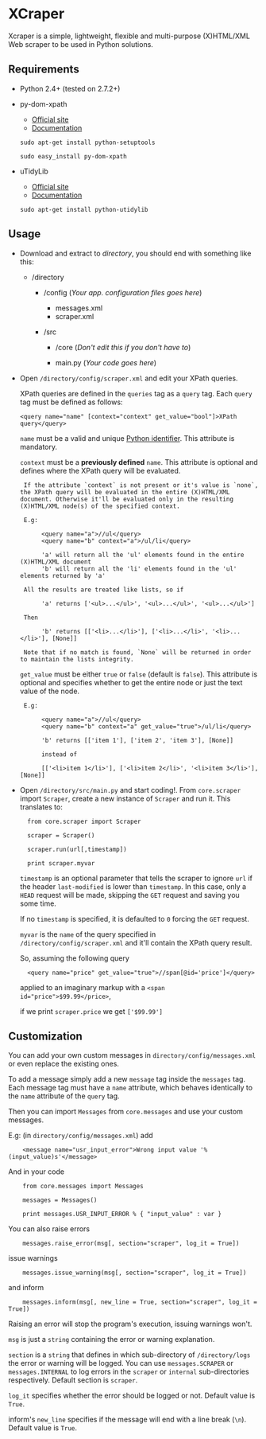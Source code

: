 XCraper
=======

Xcraper is a simple, lightweight, flexible and multi-purpose (X)HTML/XML Web scraper to be used in Python solutions.

Requirements
------------

* Python 2.4+ (tested on 2.7.2+)

* py-dom-xpath
    * [Official site](http://code.google.com/p/py-dom-xpath/ "py-dom-xpath official site")
    * [Documentation](http://py-dom-xpath.googlecode.com/svn/trunk/doc/index.html "py-dom-xpath documentation")

    `sudo apt-get install python-setuptools`

    `sudo easy_install py-dom-xpath`

* uTidyLib
    * [Official site](http://utidylib.berlios.de/ "uTidy official site")
    * [Documentation](http://utidylib.berlios.de/apidoc0.2/index.html "uTidy documentation")

    `sudo apt-get install python-utidylib`

Usage
-----

* Download and extract to *directory*, you should end with something like this:

    * /directory

        * /config (*Your app. configuration files goes here*)

            * messages.xml
            * scraper.xml

        * /src

            * /core (*Don't edit this if you don't have to*)

            * main.py (*Your code goes here*)

* Open `/directory/config/scraper.xml` and edit your XPath queries.

    XPath queries are defined in the `queries` tag as a `query` tag. Each `query` tag must be defined as follows:

    `<query name="name" [context="context" get_value="bool"]>XPath query</query>`

    `name` must be a valid and unique [Python identifier](http://docs.python.org/reference/lexical_analysis.html#identifiers "Python identifier"). This attribute is mandatory.

    `context` must be a **previously defined** `name`. This attribute is optional and defines where the XPath query will be evaluated.

       If the attribute `context` is not present or it's value is `none`, the XPath query will be evaluated in the entire (X)HTML/XML document. Otherwise it'll be evaluated only in the resulting (X)HTML/XML node(s) of the specified context.

       E.g:

            <query name="a">//ul</query>
            <query name="b" context="a">/ul/li</query>

            'a' will return all the 'ul' elements found in the entire (X)HTML/XML document
            'b' will return all the 'li' elements found in the 'ul' elements returned by 'a'

       All the results are treated like lists, so if

            'a' returns ['<ul>...</ul>', '<ul>...</ul>', '<ul>...</ul>']

       Then

            'b' returns [['<li>...</li>'], ['<li>...</li>', '<li>...</li>'], [None]]

       Note that if no match is found, `None` will be returned in order to maintain the lists integrity.
     
     
    `get_value` must be either `true` or `false` (default is `false`). This attribute is optional and specifies whether to get the entire node or just the text value of the node.

       E.g:

            <query name="a">//ul</query>
            <query name="b" context="a" get_value="true">/ul/li</query>

            'b' returns [['item 1'], ['item 2', 'item 3'], [None]]

            instead of

            [['<li>item 1</li>'], ['<li>item 2</li>', '<li>item 3</li>'], [None]]

* Open `/directory/src/main.py` and start coding!. From `core.scraper` import `Scraper`, create a new instance of `Scraper` and run it. This translates to:

        from core.scraper import Scraper

        scraper = Scraper()

        scraper.run(url[,timestamp])

        print scraper.myvar


    `timestamp` is an optional parameter that tells the scraper to ignore `url` if the header `last-modified` is lower than `timestamp`. In this case, only a `HEAD` request will be made, skipping the `GET` request and saving you some time.

    If no `timestamp` is specified, it is defaulted to `0` forcing the `GET` request.

    `myvar` is the `name` of the query specified in `/directory/config/scraper.xml` and it'll contain the XPath query result.

    So, assuming the following query

        <query name="price" get_value="true">//span[@id='price']</query>

    applied to an imaginary markup with a `<span id="price">$99.99</price>`,

    if we print `scraper.price` we get `['$99.99']`

Customization
-------------

You can add your own custom messages in `directory/config/messages.xml` or even replace the existing ones.

To add a message simply add a new `message` tag inside the `messages` tag. Each message tag must have a `name` attribute, which behaves identically to the `name` attribute of the `query` tag.

Then you can import `Messages` from `core.messages` and use your custom messages.

E.g: (in `directory/config/messages.xml`) add

        <message name="usr_input_error">Wrong input value '%(input_value)s'</message>

And in your code

        from core.messages import Messages
    
        messages = Messages()

        print messages.USR_INPUT_ERROR % { "input_value" : var }

You can also raise errors 

        messages.raise_error(msg[, section="scraper", log_it = True])

issue warnings

        messages.issue_warning(msg[, section="scraper", log_it = True])

and inform

        messages.inform(msg[, new_line = True, section="scraper", log_it = True])

Raising an error will stop the program's execution, issuing warnings won't.

`msg` is just a `string` containing the error or warning explanation. 

`section` is a `string` that defines in which sub-directory of `/directory/logs` the error or warning will be logged. You can use `messages.SCRAPER` or `messages.INTERNAL` to log errors in the `scraper` or `internal` sub-directories respectively. Default section is `scraper`.

`log_it` specifies whether the error should be logged or not. Default value is `True`.

inform's `new_line` specifies if the message will end with a line break (`\n`). Default value is `True`.

